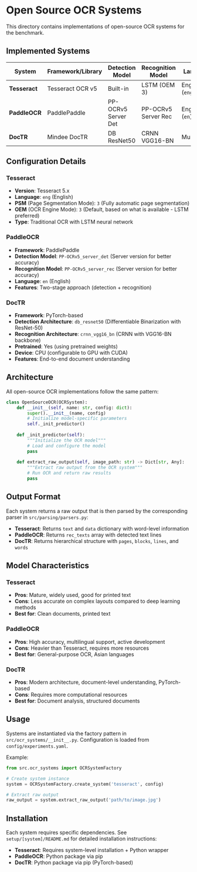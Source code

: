 # Open Source OCR Systems

This directory contains implementations of open-source OCR systems for the benchmark.

## Implemented Systems

| System | Framework/Library | Detection Model | Recognition Model | Language | Device |
|--------|-------------------|-----------------|-------------------|----------|--------|
| **Tesseract** | Tesseract OCR v5 | Built-in | LSTM (OEM 3) | English (`eng`) | CPU |
| **PaddleOCR** | PaddlePaddle | PP-OCRv5 Server Det | PP-OCRv5 Server Rec | English (`en`) | CPU |
| **DocTR** | Mindee DocTR | DB ResNet50 | CRNN VGG16-BN | Multilingual | CPU |

## Configuration Details

### Tesseract
- **Version**: Tesseract 5.x
- **Language**: `eng` (English)
- **PSM** (Page Segmentation Mode): `3` (Fully automatic page segmentation)
- **OEM** (OCR Engine Mode): `3` (Default, based on what is available - LSTM preferred)
- **Type**: Traditional OCR with LSTM neural network

### PaddleOCR
- **Framework**: PaddlePaddle
- **Detection Model**: `PP-OCRv5_server_det` (Server version for better accuracy)
- **Recognition Model**: `PP-OCRv5_server_rec` (Server version for better accuracy)
- **Language**: `en` (English)
- **Features**: Two-stage approach (detection + recognition)

### DocTR
- **Framework**: PyTorch-based
- **Detection Architecture**: `db_resnet50` (Differentiable Binarization with ResNet-50)
- **Recognition Architecture**: `crnn_vgg16_bn` (CRNN with VGG16-BN backbone)
- **Pretrained**: Yes (using pretrained weights)
- **Device**: CPU (configurable to GPU with CUDA)
- **Features**: End-to-end document understanding

## Architecture

All open-source OCR implementations follow the same pattern:

```python
class OpenSourceOCR(OCRSystem):
    def __init__(self, name: str, config: dict):
        super().__init__(name, config)
        # Initialize model-specific parameters
        self._init_predictor()
    
    def _init_predictor(self):
        """Initialize the OCR model"""
        # Load and configure the model
        pass
    
    def extract_raw_output(self, image_path: str) -> Dict[str, Any]:
        """Extract raw output from the OCR system"""
        # Run OCR and return raw results
        pass
```

## Output Format

Each system returns a raw output that is then parsed by the corresponding parser in `src/parsing/parsers.py`:

- **Tesseract**: Returns `text` and `data` dictionary with word-level information
- **PaddleOCR**: Returns `rec_texts` array with detected text lines
- **DocTR**: Returns hierarchical structure with `pages`, `blocks`, `lines`, and `words`

## Model Characteristics

### Tesseract
- **Pros**: Mature, widely used, good for printed text
- **Cons**: Less accurate on complex layouts compared to deep learning methods
- **Best for**: Clean documents, printed text

### PaddleOCR
- **Pros**: High accuracy, multilingual support, active development
- **Cons**: Heavier than Tesseract, requires more resources
- **Best for**: General-purpose OCR, Asian languages

### DocTR
- **Pros**: Modern architecture, document-level understanding, PyTorch-based
- **Cons**: Requires more computational resources
- **Best for**: Document analysis, structured documents

## Usage

Systems are instantiated via the factory pattern in `src/ocr_systems/__init__.py`. Configuration is loaded from `config/experiments.yaml`.

Example:
```python
from src.ocr_systems import OCRSystemFactory

# Create system instance
system = OCRSystemFactory.create_system('tesseract', config)

# Extract raw output
raw_output = system.extract_raw_output('path/to/image.jpg')
```

## Installation

Each system requires specific dependencies. See `setup/[system]/README.md` for detailed installation instructions:

- **Tesseract**: Requires system-level installation + Python wrapper
- **PaddleOCR**: Python package via pip
- **DocTR**: Python package via pip (PyTorch-based)

